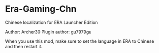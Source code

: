 # Era-Gaming-Chn
Chinese localization for ERA Launcher Edition

Author: Archer30
Plugin author: gu7979gu

When you use this mod, make sure to set the language in ERA to Chinese and then restart it.
